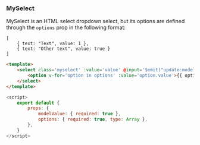 ### MySelect

MySelect is an HTML select dropdown select, but its options are defined through the `options` prop in the following format:

	[
		{ text: "Text", value: 1 },
		{ text: "Other text", value: true }
	]

```html
<template>
    <select class='myselect' :value='value' @input='$emit("update:modelValue", $event.target.value)'>
        <option v-for='option in options' :value='option.value'>{{ option.label }}</option>
    </select>
</template>
```

```javascript
<script>
    export default {
        props: {
            modelValue: { required: true },
            options: { required: true, type: Array },
        },
    }
</script>
```
